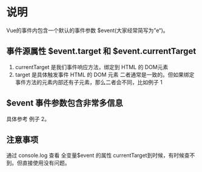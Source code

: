 # 说明

Vue的事件内包含一个默认的事件参数 $event(大家经常简写为”e“)。

## 事件源属性 $event.target 和 $event.currentTarget

1. currentTarget 是我们事件响应方法，绑定到 HTML 的 DOM元素
2. target 是具体触发事件 HTML 的 DOM 元素 二者通常是一致的。但如果绑定事件方法的元素内部还有子元素，那么二者会不同，比如例子 1

## $event 事件参数包含非常多信息
具体参考 例子 2。

## 注意事项
通过 console.log 查看 全变量$event 的属性 currentTarget到时候，有时候查不到。但直接使用没有问题。
